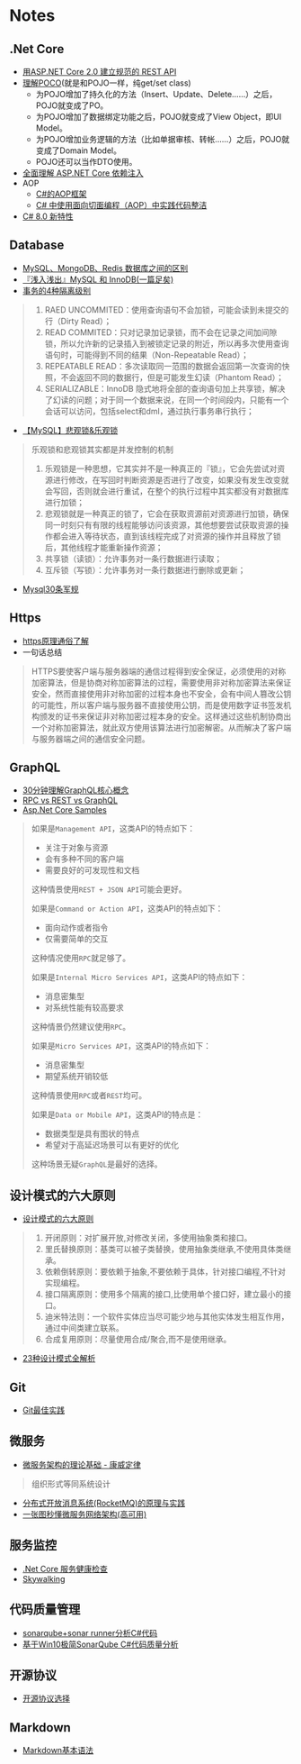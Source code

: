 # Notes

## .Net Core
* [用ASP.NET Core 2.0 建立规范的 REST API](http://www.cnblogs.com/cgzl/p/9010978.html)
* [理解POCO](https://kb.cnblogs.com/page/89750/)(就是和POJO一样，纯get/set class)
    * 为POJO增加了持久化的方法（Insert、Update、Delete……）之后，POJO就变成了PO。
    * 为POJO增加了数据绑定功能之后，POJO就变成了View Object，即UI Model。
    * 为POJO增加业务逻辑的方法（比如单据审核、转帐……）之后，POJO就变成了Domain Model。
    * POJO还可以当作DTO使用。
* [全面理解 ASP.NET Core 依赖注入](https://www.cnblogs.com/jesse2013/p/di-in-aspnetcore.html)
* AOP
    * [C#的AOP框架](https://www.cnblogs.com/kiba/p/9920691.html)
    * [C# 中使用面向切面编程（AOP）中实践代码整洁](https://www.cnblogs.com/chenug/p/9848852.html)
* [C# 8.0 新特性](https://www.cnblogs.com/Rwing/p/building-c-8-0.html)

## Database
* [MySQL、MongoDB、Redis 数据库之间的区别](https://blog.csdn.net/CatStarXcode/article/details/79513425?utm_source=blogxgwz1)
* [『浅入浅出』MySQL 和 InnoDB(一篇足矣)](https://draveness.me/mysql-innodb)
* [事务的4种隔离级别](https://blog.csdn.net/qq_33290787/article/details/51924963)
> 1. RAED UNCOMMITED：使用查询语句不会加锁，可能会读到未提交的行（Dirty Read）；
> 2. READ COMMITED：只对记录加记录锁，而不会在记录之间加间隙锁，所以允许新的记录插入到被锁定记录的附近，所以再多次使用查询语句时，可能得到不同的结果（Non-Repeatable Read）；
> 3. REPEATABLE READ：多次读取同一范围的数据会返回第一次查询的快照，不会返回不同的数据行，但是可能发生幻读（Phantom Read）；
> 4. SERIALIZABLE：InnoDB 隐式地将全部的查询语句加上共享锁，解决了幻读的问题；对于同一个数据来说，在同一个时间段内，只能有一个会话可以访问，包括select和dml，通过执行事务串行执行；
* [【MySQL】悲观锁&乐观锁](https://www.cnblogs.com/zhiqian-ali/p/6200874.html)
> 乐观锁和悲观锁其实都是并发控制的机制
> 1. 乐观锁是一种思想，它其实并不是一种真正的『锁』，它会先尝试对资源进行修改，在写回时判断资源是否进行了改变，如果没有发生改变就会写回，否则就会进行重试，在整个的执行过程中其实都没有对数据库进行加锁；
> 2. 悲观锁就是一种真正的锁了，它会在获取资源前对资源进行加锁，确保同一时刻只有有限的线程能够访问该资源，其他想要尝试获取资源的操作都会进入等待状态，直到该线程完成了对资源的操作并且释放了锁后，其他线程才能重新操作资源；
> 3. 共享锁（读锁）：允许事务对一条行数据进行读取；
> 4. 互斥锁（写锁）：允许事务对一条行数据进行删除或更新；
* [Mysql30条军规](https://github.com/murdering/notes/blob/master/Resources/Mysql%e5%86%9b%e8%a7%84.md)

## Https
* [https原理通俗了解](https://www.cnblogs.com/zhangshitong/p/6478721.html)
* 一句话总结
> HTTPS要使客户端与服务器端的通信过程得到安全保证，必须使用的对称加密算法，但是协商对称加密算法的过程，需要使用非对称加密算法来保证安全，然而直接使用非对称加密的过程本身也不安全，会有中间人篡改公钥的可能性，所以客户端与服务器不直接使用公钥，而是使用数字证书签发机构颁发的证书来保证非对称加密过程本身的安全。这样通过这些机制协商出一个对称加密算法，就此双方使用该算法进行加密解密。从而解决了客户端与服务器端之间的通信安全问题。

## GraphQL
* [30分钟理解GraphQL核心概念](https://segmentfault.com/a/1190000014131950?utm_source=tag-newest)
* [RPC vs REST vs GraphQL](https://segmentfault.com/a/1190000013961872)
* [Asp.Net Core Samples](https://github.com/murdering/notes/tree/master/GraphQL)
> 如果是`Management API`，这类API的特点如下：
> * 关注于对象与资源
> * 会有多种不同的客户端
> * 需要良好的可发现性和文档
>
> 这种情景使用`REST + JSON API`可能会更好。
>
> 如果是`Command or Action API`，这类API的特点如下：
> * 面向动作或者指令
> * 仅需要简单的交互
>
> 这种情况使用`RPC`就足够了。
> 
> 如果是`Internal Micro Services API`，这类API的特点如下：
> * 消息密集型
> * 对系统性能有较高要求
>
> 这种情景仍然建议使用`RPC`。
>
> 如果是`Micro Services API`，这类API的特点如下：
> * 消息密集型
> * 期望系统开销较低
>
> 这种情景使用`RPC`或者`REST`均可。
>
> 如果是`Data or Mobile API`，这类API的特点是：
> * 数据类型是具有图状的特点
> * 希望对于高延迟场景可以有更好的优化
>
> 这种场景无疑`GraphQL`是最好的选择。

## 设计模式的六大原则
* [设计模式的六大原则](https://www.cnblogs.com/fengyumeng/p/10463048.html)
> 1. 开闭原则：对扩展开放,对修改关闭，多使用抽象类和接口。
> 2. 里氏替换原则：基类可以被子类替换，使用抽象类继承,不使用具体类继承。
> 3. 依赖倒转原则：要依赖于抽象,不要依赖于具体，针对接口编程,不针对实现编程。
> 4. 接口隔离原则：使用多个隔离的接口,比使用单个接口好，建立最小的接口。
> 5. 迪米特法则：一个软件实体应当尽可能少地与其他实体发生相互作用，通过中间类建立联系。
> 6. 合成复用原则：尽量使用合成/聚合,而不是使用继承。
* [23种设计模式全解析](https://www.cnblogs.com/susanws/p/5510229.html)

## Git
* [Git最佳实践](http://www.cnblogs.com/wish123/p/9785101.html)

## 微服务
* [微服务架构的理论基础 - 康威定律](https://yq.aliyun.com/articles/8611)
> 组织形式等同系统设计
* [分布式开放消息系统(RocketMQ)的原理与实践](https://www.jianshu.com/p/453c6e7ff81c)
* [一张图秒懂微服务网络架构(高可用)](https://www.cnblogs.com/yuesf/p/11831234.html)

## 服务监控
* [.Net Core 服务健康检查](https://github.com/murdering/notes/tree/master/AspNetCore.HealthChecks.WithUriAndUI.Samples)
* [Skywalking](https://github.com/murdering/notes/blob/master/Resources/Skywalking.md)

## 代码质量管理
* [sonarqube+sonar runner分析C#代码](https://www.cnblogs.com/luoqin520/p/6945304.html)
* [基于Win10极简SonarQube C#代码质量分析](https://www.cnblogs.com/CoderAyu/p/9416376.html)

## 开源协议
* [开源协议选择](https://coderxing.gitbooks.io/architecture-evolution/chapter1/di-yi-zhang-ff1a-zhun-bei-qi-cheng/12-guan-yu-kai-yuan/123-kai-yuan-xie-yi-de-xuan-ze.html)

## Markdown
* [Markdown基本语法](https://www.jianshu.com/p/191d1e21f7ed)


